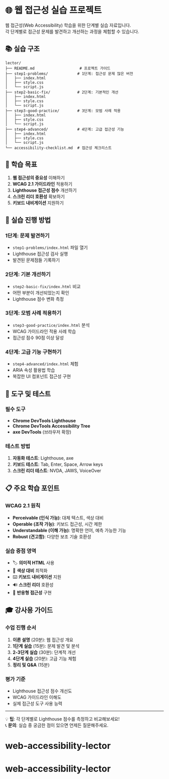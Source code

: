 # 🌐 웹 접근성 실습 프로젝트

웹 접근성(Web Accessibility) 학습을 위한 단계별 실습 자료입니다.  
각 단계별로 접근성 문제를 발견하고 개선하는 과정을 체험할 수 있습니다.

## 📚 실습 구조

```
lector/
├── README.md                    # 프로젝트 가이드
├── step1-problems/             # 1단계: 접근성 문제 많은 버전
│   ├── index.html
│   ├── style.css
│   └── script.js
├── step2-basic-fix/            # 2단계: 기본적인 개선
│   ├── index.html
│   ├── style.css
│   └── script.js
├── step3-good-practice/        # 3단계: 모범 사례 적용
│   ├── index.html
│   ├── style.css
│   └── script.js
├── step4-advanced/             # 4단계: 고급 접근성 기능
│   ├── index.html
│   ├── style.css
│   └── script.js
└── accessibility-checklist.md  # 접근성 체크리스트
```

## 🎯 학습 목표

1. **웹 접근성의 중요성** 이해하기
2. **WCAG 2.1 가이드라인** 적용하기
3. **Lighthouse 접근성 점수** 개선하기
4. **스크린 리더 호환성** 확보하기
5. **키보드 내비게이션** 지원하기

## 🚀 실습 진행 방법

### 1단계: 문제 발견하기

- `step1-problems/index.html` 파일 열기
- Lighthouse 접근성 검사 실행
- 발견된 문제점들 기록하기

### 2단계: 기본 개선하기

- `step2-basic-fix/index.html` 비교
- 어떤 부분이 개선되었는지 확인
- Lighthouse 점수 변화 측정

### 3단계: 모범 사례 적용하기

- `step3-good-practice/index.html` 분석
- WCAG 가이드라인 적용 사례 학습
- 접근성 점수 90점 이상 달성

### 4단계: 고급 기능 구현하기

- `step4-advanced/index.html` 체험
- ARIA 속성 활용법 학습
- 복잡한 UI 컴포넌트 접근성 구현

## 🔧 도구 및 테스트

### 필수 도구

- **Chrome DevTools Lighthouse**
- **Chrome DevTools Accessibility Tree**
- **axe DevTools** (브라우저 확장)

### 테스트 방법

1. **자동화 테스트**: Lighthouse, axe
2. **키보드 테스트**: Tab, Enter, Space, Arrow keys
3. **스크린 리더 테스트**: NVDA, JAWS, VoiceOver

## 📋 주요 학습 포인트

### WCAG 2.1 원칙

- **Perceivable (인식 가능)**: 대체 텍스트, 색상 대비
- **Operable (조작 가능)**: 키보드 접근성, 시간 제한
- **Understandable (이해 가능)**: 명확한 언어, 예측 가능한 기능
- **Robust (견고함)**: 다양한 보조 기술 호환성

### 실습 중점 영역

- 🏷️ **의미적 HTML** 사용
- 🎨 **색상 대비** 최적화
- ⌨️ **키보드 내비게이션** 지원
- 🔊 **스크린 리더** 호환성
- 📱 **반응형 접근성** 구현

## 🎓 강사용 가이드

### 수업 진행 순서

1. **이론 설명** (20분): 웹 접근성 개요
2. **1단계 실습** (15분): 문제 발견 및 분석
3. **2-3단계 실습** (30분): 단계적 개선
4. **4단계 실습** (20분): 고급 기능 체험
5. **정리 및 Q&A** (15분)

### 평가 기준

- Lighthouse 접근성 점수 개선도
- WCAG 가이드라인 이해도
- 실제 접근성 도구 사용 능력

---

💡 **팁**: 각 단계별로 Lighthouse 점수를 측정하고 비교해보세요!  
📞 **문의**: 실습 중 궁금한 점이 있으면 언제든 질문해주세요.
# web-accessibility-lector
# web-accessibility-lector
